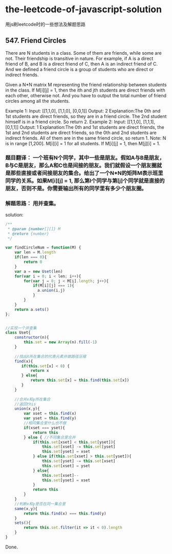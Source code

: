 
# the-leetcode-of-javascript-solution
用js刷leetcode时的一些想法及解题思路

## 547. Friend Circles
There are N students in a class. Some of them are friends, while some are not. Their friendship is transitive in nature. For example, if A is a direct friend of B, and B is a direct friend of C, then A is an indirect friend of C. And we defined a friend circle is a group of students who are direct or indirect friends.

Given a N*N matrix M representing the friend relationship between students in the class. If M[i][j] = 1, then the ith and jth students are direct friends with each other, otherwise not. And you have to output the total number of friend circles among all the students.

Example 1:
Input: 
[[1,1,0],
 [1,1,0],
 [0,0,1]]
Output: 2
Explanation:The 0th and 1st students are direct friends, so they are in a friend circle. 
The 2nd student himself is in a friend circle. So return 2.
Example 2:
Input: 
[[1,1,0],
 [1,1,1],
 [0,1,1]]
Output: 1
Explanation:The 0th and 1st students are direct friends, the 1st and 2nd students are direct friends, 
so the 0th and 2nd students are indirect friends. All of them are in the same friend circle, so return 1.
Note:
N is in range [1,200].
M[i][i] = 1 for all students.
If M[i][j] = 1, then M[j][i] = 1.

### 题目翻译： 一个班有N个同学，其中一些是朋友。假如A与B是朋友，B与C是朋友，那么A和C也是间接的朋友。我们就假设一个朋友圈就是那些直接或者间接朋友的集合。给出了一个N*N的矩阵M表示班里同学的关系。如果M[i][j] = 1, 那么第I个同学与第[j]个同学就是直接的朋友，否则不是。你需要输出所有的同学里有多少个朋友圈。
### 解题思路： 用并查集。

solution: 
```js
/**
 * @param {number[][]} M
 * @return {number}
 */

var findCircleNum = function(M) {
    var len = M.length
    if(len === 0){
        return 0
    }
    var a = new Uset(len)
    for(var i = 0; i < len; i++){
        for(var j = 0; j < M[i].length; j++){
            if(M[i][j] === 1){
              a.union(i,j)  
            }          
        }
    }
    return a.sets()
};


//实现一个并查集
class Uset{
    constructor(n){
        this.set = new Array(n).fill(-1)
    }
    
    //找出X所在集合的代表元素并做路径压缩
    find(x){
       if(this.set[x] < 0) {
           return x
       } else{
           return this.set[x] = this.find(this.set[x])
       }
    }
    
    //合并x和y所在集合
    //返回this
    union(x,y){
        var xset = this.find(x)
        var yset = this.find(y)
        //相同集合里什么也不做
        if(xset === yset){
            return this
        } else { //不同集合里合并
            if(this.set[xset] < this.set[yset]){
                this.set[xset] -= this.set[yset]
                this.set[yset] = xset
            } else if(this.set[xset] > this.set[yset]){
                this.set[yset] -= this.set[xset]
                this.set[xset] = yset
            } else{
                this.set[xset]--
                this.set[yset] = xset
            }
            return this
        }
    }   
    //判断x和y是否在同一集合里
    same(x,y){
        return this.find(x) === this.find(y)
    }
    sets(){
        return this.set.filter(it => it < 0).length
    }
}
```
Done.
